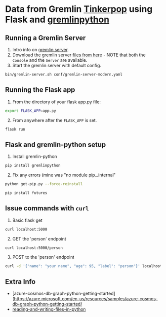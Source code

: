 # Data from Gremlin [Tinkerpop](https://github.com/apache/tinkerpop) using Flask and [gremlinpython](https://pypi.org/project/gremlinpython/)

## Running a Gremlin Server
1. Intro info on [gremlin server](http://tinkerpop.apache.org/docs/3.3.4/reference/#gremlin-server).
2. Download the gremlin server [files from here](http://tinkerpop.apache.org/downloads.html) - NOTE that both the `Console` and the `Server` are available.
3. Start the gremlin server with default config.
```bash
bin/gremlin-server.sh conf/gremlin-server-modern.yaml
```

## Running the Flask app
1. From the directory of your flask app.py file:
```bash
export FLASK_APP=app.py
```

2. From anywhere after the `FLASK_APP` is set.
```bash
flask run
```

## Flask and gremlin-python setup
1. Install gremlin-python
```bash
pip install gremlinpython
```
2. Fix any errors (mine was "no module pip._internal"
```bash
python get-pip.py --force-reinstall
```
```bash
pip install futures
```

## Issue commands with `curl`
1. Basic flask get
```bash
curl localhost:5000
```

2. GET the 'person' endpoint
```bash
curl localhost:5000/person
```

3. POST to the 'person' endpoint
```bash
curl -d '{"name": "your name", "age": 95, "label": "person"}' localhost:5000/person --header "content-type:application/json"
```

## Extra Info
- [azure-cosmos-db-graph-python-getting-started](https://azure.microsoft.com/en-us/resources/samples/azure-cosmos-db-graph-python-getting-started/
- [reading-and-writing-files-in-python](https://www.pythonforbeginners.com/files/reading-and-writing-files-in-python)
